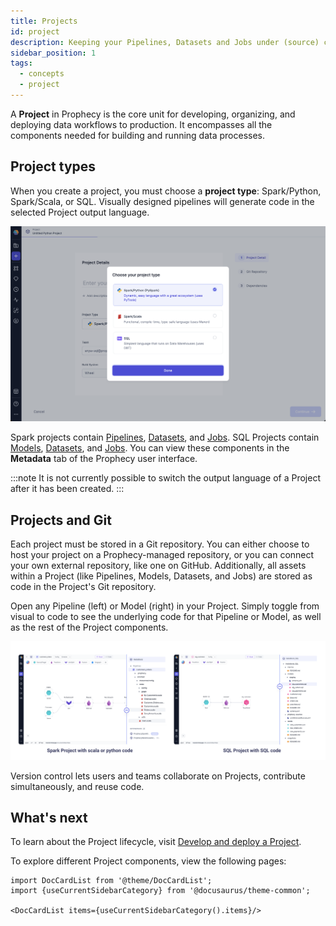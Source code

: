 ```yaml
---
title: Projects
id: project
description: Keeping your Pipelines, Datasets and Jobs under (source) control
sidebar_position: 1
tags:
  - concepts
  - project
---
```


A **Project** in Prophecy is the core unit for developing, organizing, and deploying data workflows to production. It encompasses all the components needed for building and running data processes.

## Project types

When you create a project, you must choose a **project type**: Spark/Python, Spark/Scala, or SQL. Visually designed pipelines will generate code in the selected Project output language.

![Project language](../img/project_language.png)

Spark projects contain [Pipelines](docs/get-started/concepts/project/pipelines.md), [Datasets](docs/get-started/concepts/project/dataset.md), and [Jobs](docs/Orchestration/Orchestration.md). SQL Projects contain [Models](docs/get-started/concepts/project/models.md), [Datasets](docs/get-started/concepts/project/dataset.md), and [Jobs](docs/Orchestration/Orchestration.md). You can view these components in the **Metadata** tab of the Prophecy user interface.

:::note
It is not currently possible to switch the output language of a Project after it has been created.
:::

## Projects and Git

Each project must be stored in a Git repository. You can either choose to host your project on a Prophecy-managed repository, or you can connect your own external repository, like one on GitHub. Additionally, all assets within a Project (like Pipelines, Models, Datasets, and Jobs) are stored as code in the Project's Git repository.

Open any Pipeline (left) or Model (right) in your Project. Simply toggle from visual to code to see the underlying code for that Pipeline or Model, as well as the rest of the Project components.

![Visual To Code](img/code-to-visual.png)

Version control lets users and teams collaborate on Projects, contribute simultaneously, and reuse code.

## What's next

To learn about the Project lifecycle, visit [Develop and deploy a Project](docs/ci-cd/deployment/deploy-project.md).

To explore different Project components, view the following pages:

```mdx-code-block
import DocCardList from '@theme/DocCardList';
import {useCurrentSidebarCategory} from '@docusaurus/theme-common';

<DocCardList items={useCurrentSidebarCategory().items}/>
```
